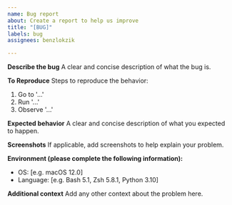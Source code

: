 ```yaml
---
name: Bug report
about: Create a report to help us improve
title: "[BUG]"
labels: bug
assignees: benzlokzik

---
```


**Describe the bug**
A clear and concise description of what the bug is.

**To Reproduce**
Steps to reproduce the behavior:

1. Go to '...'
2. Run '...'
3. Observe '...'

**Expected behavior**
A clear and concise description of what you expected to happen.

**Screenshots**
If applicable, add screenshots to help explain your problem.

**Environment (please complete the following information):**

* OS: [e.g. macOS 12.0]
* Language: [e.g. Bash 5.1, Zsh 5.8.1, Python 3.10]

**Additional context**
Add any other context about the problem here.
